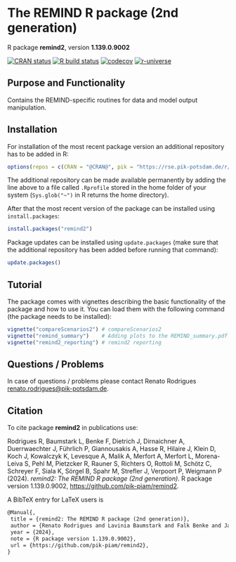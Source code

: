# The REMIND R package (2nd generation)

R package **remind2**, version **1.139.0.9002**

[![CRAN status](https://www.r-pkg.org/badges/version/remind2)](https://cran.r-project.org/package=remind2)  [![R build status](https://github.com/pik-piam/remind2/workflows/check/badge.svg)](https://github.com/pik-piam/remind2/actions) [![codecov](https://codecov.io/gh/pik-piam/remind2/branch/master/graph/badge.svg)](https://app.codecov.io/gh/pik-piam/remind2) [![r-universe](https://pik-piam.r-universe.dev/badges/remind2)](https://pik-piam.r-universe.dev/builds)

## Purpose and Functionality

Contains the REMIND-specific routines for data and model
    output manipulation.


## Installation

For installation of the most recent package version an additional repository has to be added in R:

```r
options(repos = c(CRAN = "@CRAN@", pik = "https://rse.pik-potsdam.de/r/packages"))
```
The additional repository can be made available permanently by adding the line above to a file called `.Rprofile` stored in the home folder of your system (`Sys.glob("~")` in R returns the home directory).

After that the most recent version of the package can be installed using `install.packages`:

```r 
install.packages("remind2")
```

Package updates can be installed using `update.packages` (make sure that the additional repository has been added before running that command):

```r 
update.packages()
```

## Tutorial

The package comes with vignettes describing the basic functionality of the package and how to use it. You can load them with the following command (the package needs to be installed):

```r
vignette("compareScenarios2") # compareScenarios2
vignette("remind_summary")    # Adding plots to the REMIND_summary.pdf
vignette("remind2_reporting") # remind2 reporting
```

## Questions / Problems

In case of questions / problems please contact Renato Rodrigues <renato.rodrigues@pik-potsdam.de>.

## Citation

To cite package **remind2** in publications use:

Rodrigues R, Baumstark L, Benke F, Dietrich J, Dirnaichner A, Duerrwaechter J, Führlich P, Giannousakis A, Hasse R, Hilaire J, Klein D, Koch J, Kowalczyk K, Levesque A, Malik A, Merfort A, Merfort L, Morena-Leiva S, Pehl M, Pietzcker R, Rauner S, Richters O, Rottoli M, Schötz C, Schreyer F, Siala K, Sörgel B, Spahr M, Strefler J, Verpoort P, Weigmann P (2024). _remind2: The REMIND R package (2nd generation)_. R package version 1.139.0.9002, <https://github.com/pik-piam/remind2>.

A BibTeX entry for LaTeX users is

 ```latex
@Manual{,
  title = {remind2: The REMIND R package (2nd generation)},
  author = {Renato Rodrigues and Lavinia Baumstark and Falk Benke and Jan Philipp Dietrich and Alois Dirnaichner and Jakob Duerrwaechter and Pascal Führlich and Anastasis Giannousakis and Robin Hasse and Jérome Hilaire and David Klein and Johannes Koch and Katarzyna Kowalczyk and Antoine Levesque and Aman Malik and Anne Merfort and Leon Merfort and Simón Morena-Leiva and Michaja Pehl and Robert Pietzcker and Sebastian Rauner and Oliver Richters and Marianna Rottoli and Christof Schötz and Felix Schreyer and Kais Siala and Björn Sörgel and Mike Spahr and Jessica Strefler and Philipp Verpoort and Pascal Weigmann},
  year = {2024},
  note = {R package version 1.139.0.9002},
  url = {https://github.com/pik-piam/remind2},
}
```
